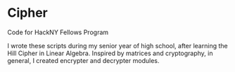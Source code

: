 # Cipher
Code for HackNY Fellows Program

I wrote these scripts during my senior year of high school, after learning the Hill Cipher in Linear Algebra. Inspired by matrices and cryptography, in general, I created encrypter and decrypter modules. 
